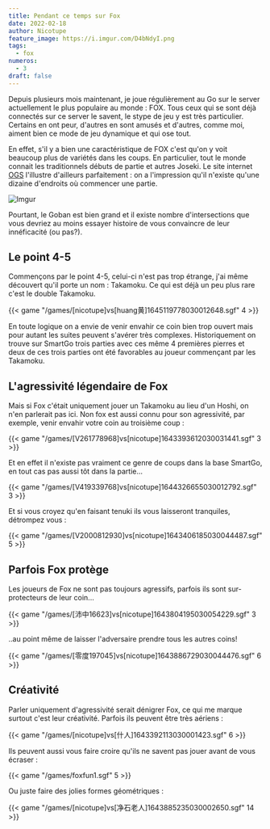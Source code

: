 ```yaml
---
title: Pendant ce temps sur Fox
date: 2022-02-18
author: Nicotupe
feature_image: https://i.imgur.com/D4bNdyI.png
tags:
  - fox
numeros: 
  - 3
draft: false
---
```


Depuis plusieurs mois maintenant, je joue régulièrement au Go sur le server actuellement le plus populaire au monde : FOX. Tous ceux qui se sont déjà connectés sur ce server le savent, le stype de jeu y est très particulier. Certains en ont peur, d'autres en sont amusés et d'autres, comme moi, aiment bien ce mode de jeu dynamique et qui ose tout.

<!--more-->

En effet, s'il y a bien une caractéristique de FOX c'est qu'on y voit beaucoup plus de variétés dans les coups. En particulier, tout le monde connait les traditionnels débuts de partie et autres Joseki. Le site internet [OGS](https://online-go.com/joseki/15081) l'illustre d'ailleurs parfaitement : on a l'impression qu'il n'existe qu'une dizaine d'endroits où commencer une partie.

![Imgur](https://i.imgur.com/KNwTKJf.png)

Pourtant, le Goban est bien grand et il existe nombre d'intersections que vous devriez au moins essayer histoire de vous convaincre de leur innéficacité (ou pas?).

## Le point 4-5

Commençons par le point 4-5, celui-ci n'est pas trop étrange, j'ai même découvert qu'il porte un nom : Takamoku. Ce qui est déjà un peu plus rare c'est le double Takamoku.

{{< game "/games/[nicotupe]vs[huang黄]1645119778030012648.sgf" 4 >}}

En toute logique on a envie de venir envahir ce coin bien trop ouvert mais pour autant les suites peuvent s'avérer très complexes. Historiquement on trouve sur SmartGo trois parties avec ces même 4 premières pierres et deux de ces trois parties ont été favorables au joueur commençant par les Takamoku.

## L'agressivité légendaire de Fox

Mais si Fox c'était uniquement jouer un Takamoku au lieu d'un Hoshi, on n'en parlerait pas ici. Non fox est aussi connu pour son agressivité, par exemple, venir envahir votre coin au troisième coup : 

{{< game "/games/[V261778968]vs[nicotupe]1643393612030031441.sgf" 3 >}}

Et en effet il n'existe pas vraiment ce genre de coups dans la base SmartGo, en tout cas pas aussi tôt dans la partie...

{{< game "/games/[V419339768]vs[nicotupe]1644326655030012792.sgf" 3 >}}

Et si vous croyez qu'en faisant tenuki ils vous laisseront tranquiles, détrompez vous :

{{< game "/games/[V2000812930]vs[nicotupe]1643406185030044487.sgf" 5 >}}

## Parfois Fox protège

Les joueurs de Fox ne sont pas toujours agressifs, parfois ils sont sur-protecteurs de leur coin...

{{< game "/games/[沛中16623]vs[nicotupe]1643804195030054229.sgf" 3 >}}

..au point même de laisser l'adversaire prendre tous les autres coins! 

{{< game "/games/[零度197045]vs[nicotupe]1643886729030044476.sgf" 6 >}}

## Créativité

Parler uniquement d'agressivité serait dénigrer Fox, ce qui me marque surtout c'est leur créativité. Parfois ils peuvent être très aériens : 

{{< game "/games/[nicotupe]vs[什人]1643392113030001423.sgf" 6 >}}

Ils peuvent aussi vous faire croire qu'ils ne savent pas jouer avant de vous écraser : 

{{< game "/games/foxfun1.sgf" 5 >}}

Ou juste faire des jolies formes géométriques : 

{{< game "/games/[nicotupe]vs[净石老人]1643885235030002650.sgf" 14 >}}


